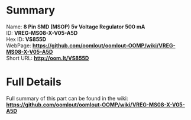 
Summary
=================
  
Name: __8 Pin SMD (MSOP) 5v Voltage Regulator 500 mA__    
ID: __VREG-MS08-X-V05-A5D__   
Hex ID: __VS855D__   
WebPage: __https://github.com/oomlout/oomlout-OOMP/wiki/VREG-MS08-X-V05-A5D__   
Short URL: __http://oom.lt/VS855D__   

Full Details
==========================
Full summary of this part can be found in the wiki:   
__https://github.com/oomlout/oomlout-OOMP/wiki/VREG-MS08-X-V05-A5D__    

